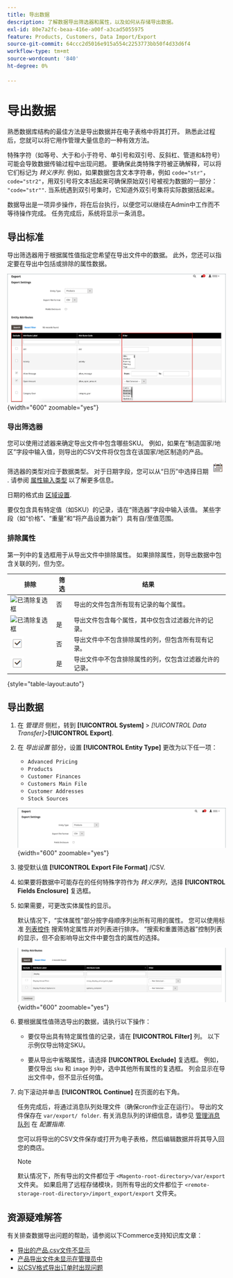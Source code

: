 ```yaml
---
title: 导出数据
description: 了解数据导出筛选器和属性，以及如何从存储导出数据。
exl-id: 80e7a2fc-beaa-416e-a00f-a3cad5055975
feature: Products, Customers, Data Import/Export
source-git-commit: 64ccc2d5016e915a554c2253773bb50f4d33d6f4
workflow-type: tm+mt
source-wordcount: '840'
ht-degree: 0%

---
```


# 导出数据

熟悉数据库结构的最佳方法是导出数据并在电子表格中将其打开。 熟悉此过程后，您就可以将它用作管理大量信息的一种有效方法。

特殊字符（如等号、大于和小于符号、单引号和双引号、反斜杠、管道和&amp;符号）可能会导致数据传输过程中出现问题。 要确保此类特殊字符被正确解释，可以将它们标记为 _转义序列_. 例如，如果数据包含文本字符串，例如 `code="str"`， `code="str2"`，用双引号将文本括起来可确保原始双引号被视为数据的一部分： `"code="str""`. 当系统遇到双引号集时，它知道外双引号集将实际数据括起来。

数据导出是一项异步操作，将在后台执行，以便您可以继续在Admin中工作而不等待操作完成。 任务完成后，系统将显示一条消息。

## 导出标准

导出筛选器用于根据属性值指定您希望在导出文件中的数据。 此外，您还可以指定要在导出中包括或排除的属性数据。

![数据导出条件](./assets/data-export-entity-attributes-exclude.png){width="600" zoomable="yes"}

### 导出筛选器

您可以使用过滤器来确定导出文件中包含哪些SKU。 例如，如果在“制造国家/地区”字段中输入值，则导出的CSV文件将仅包含在该国家/地区制造的产品。

筛选器的类型对应于数据类型。 对于日期字段，您可以从“日历”中选择日期 ![日历图标](../assets/icon-calendar.png). 请参阅 [属性输入类型](../catalog/attributes-input-types.md) 以了解更多信息。

日期的格式由 [区域设置](../getting-started/store-details.md#locale-options).

要仅包含具有特定值（如SKU）的记录，请在“筛选器”字段中输入该值。 某些字段（如“价格”、“重量”和“将产品设置为新”）具有自/至值范围。

### 排除属性

第一列中的复选框用于从导出文件中排除属性。 如果排除属性，则导出数据中包含关联的列，但为空。

| 排除 | 筛选 | 结果 |
|--- |--- |--- |
| ![已清除复选框](../assets/checkbox-clear.png) | 否 | 导出的文件包含所有现有记录的每个属性。 |
| ![已清除复选框](../assets/checkbox-clear.png) | 是 | 导出文件包含每个属性，其中仅包含过滤器允许的记录。 |
| ![已选中复选框](../assets/checkbox-selected.png) | 否 | 导出文件中不包含排除属性的列，但包含所有现有记录。 |
| ![已选中复选框](../assets/checkbox-selected.png) | 是 | 导出文件中不包含排除属性的列，仅包含过滤器允许的记录。 |

{style="table-layout:auto"}

## 导出数据

1. 在 _管理员_ 侧栏，转到 **[!UICONTROL System]** > _[!UICONTROL Data Transfer]_>**[!UICONTROL Export]**.

1. 在 _导出设置_ 部分，设置 **[!UICONTROL Entity Type]** 更改为以下任一项：

   - `Advanced Pricing`
   - `Products`
   - `Customer Finances`
   - `Customers Main File`
   - `Customer Addresses`
   - `Stock Sources`

   ![数据导出设置](./assets/data-export-settings.png){width="600" zoomable="yes"}

1. 接受默认值 **[!UICONTROL Export File Format]** /CSV.

1. 如果要将数据中可能存在的任何特殊字符作为 _转义序列_，选择 **[!UICONTROL Fields Enclosure]** 复选框。

1. 如果需要，可更改实体属性的显示。

   默认情况下，“实体属性”部分按字母顺序列出所有可用的属性。 您可以使用标准 [列表控件](../getting-started/admin-grid-controls.md) 搜索特定属性并对列表进行排序。 “搜索和重置筛选器”控制列表的显示，但不会影响导出文件中要包含的属性的选择。

   ![数据导出过滤的实体属性](./assets/data-export-filter-entity-attributes.png){width="600" zoomable="yes"}

1. 要根据属性值筛选导出的数据，请执行以下操作：

   - 要仅导出具有特定属性值的记录，请在 **[!UICONTROL Filter]** 列。 以下示例仅导出特定SKU。

   - 要从导出中省略属性，请选择 **[!UICONTROL Exclude]** 复选框。 例如，要仅导出 `sku` 和 `image` 列中，选中其他所有属性的复选框。 列会显示在导出文件中，但不显示任何值。

1. 向下滚动并单击 **[!UICONTROL Continue]** 在页面的右下角。

   任务完成后，将通过消息队列处理文件（确保cron作业正在运行）。 导出的文件保存在 `var/export/ folder`. 有关消息队列的详细信息，请参见 [管理消息队列](https://experienceleague.adobe.com/docs/commerce-operations/configuration-guide/message-queues/manage-message-queues.html) 在 _配置指南_.

   您可以将导出的CSV文件保存或打开为电子表格，然后编辑数据并将其导入回您的商店。

   >[!NOTE]
   >
   >默认情况下，所有导出的文件都位于 `<Magento-root-directory>/var/export` 文件夹。 如果启用了远程存储模块，则所有导出的文件都位于 `<remote-storage-root-directory>/import_export/export` 文件夹。

## 资源疑难解答

有关排查数据导出问题的帮助，请参阅以下Commerce支持知识库文章：

- [导出的产品.csv文件不显示](https://experienceleague.adobe.com/docs/commerce-knowledge-base/kb/troubleshooting/miscellaneous/exported-products-.csv-file-does-not-appear.html)
- [产品导出文件未显示在管理员中](https://experienceleague.adobe.com/docs/commerce-knowledge-base/kb/support-tools/patches/v1-0-9/mdva-31168-magento-patch-product-export-file-does-not-show-in-admin.html)
- [以CSV格式导出订单时出现问题](https://experienceleague.adobe.com/docs/commerce-knowledge-base/kb/support-tools/patches/v1-0-8/mdva-31242-magento-patch-issue-in-exporting-orders-in-csv-format.html)
